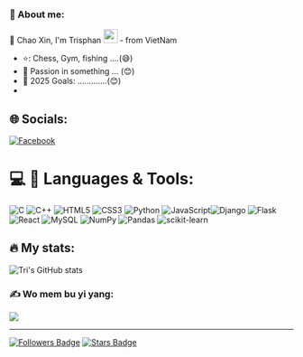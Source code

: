 ### 👤 About me:
👋 Chao Xin, I'm Trisphan <img src="https://media.giphy.com/media/hvRJCLFzcasrR4ia7z/giphy.gif" width="25px"> -  from VietNam 
- ⭐: Chess, Gym, fishing ....(😅)
- 🔭 Passion in something ... (😊)
- 💪 2025 Goals: .............(😊)
- 
## 🌐 Socials:
[![Facebook](https://img.shields.io/badge/Facebook-%231877F2.svg?logo=Facebook&logoColor=white)](https://www.facebook.com/FanWhoseTris23082019/) 

# 💻 🌱 Languages & Tools:
![C](https://img.shields.io/badge/c-%2300599C.svg?style=plastic&logo=c&logoColor=white) ![C++](https://img.shields.io/badge/c++-%2300599C.svg?style=plastic&logo=c%2B%2B&logoColor=white) ![HTML5](https://img.shields.io/badge/html5-%23E34F26.svg?style=plastic&logo=html5&logoColor=white) ![CSS3](https://img.shields.io/badge/css3-%231572B6.svg?style=plastic&logo=css3&logoColor=white) ![Python](https://img.shields.io/badge/python-3670A0?style=plastic&logo=python&logoColor=ffdd54) ![JavaScript](https://img.shields.io/badge/javascript-%23323330.svg?style=plastic&logo=javascript&logoColor=%23F7DF1E)![Django](https://img.shields.io/badge/django-%23092E20.svg?style=plastic&logo=django&logoColor=white)  ![Flask](https://img.shields.io/badge/flask-%23000.svg?style=plastic&logo=flask&logoColor=white) ![React](https://img.shields.io/badge/react-%2320232a.svg?style=plastic&logo=react&logoColor=%2361DAFB) ![MySQL](https://img.shields.io/badge/mysql-%2300f.svg?style=plastic&logo=mysql&logoColor=white) ![NumPy](https://img.shields.io/badge/numpy-%23013243.svg?style=plastic&logo=numpy&logoColor=white) ![Pandas](https://img.shields.io/badge/pandas-%23150458.svg?style=plastic&logo=pandas&logoColor=white)  ![scikit-learn](https://img.shields.io/badge/scikit--learn-%23F7931E.svg?style=plastic&logo=scikit-learn&logoColor=white)

## 🔥 My stats:
![Tri's GitHub stats](https://github-readme-stats.vercel.app/api?username=FanWhoseTris&show_icons=true&theme=dark)


### ✍️ Wo mem bu yi yang:
![](https://quotes-github-readme.vercel.app/api?type=horizontal&theme=radical)

---
[![Followers Badge](https://img.shields.io/github/followers/FanWhoseTris?style=for-the-badge&logo=github&color=blue&logoColor=black)](https://github.com/FanWhoseTris)
[![Stars Badge](https://img.shields.io/github/stars/FanWhoseTris?affiliations=OWNER%2CCOLLABORATOR%2CORGANIZATION_MEMBER&logo=github&color=red&logoColor=black&style=for-the-badge)](https://github.com/FanWhoseTris)
